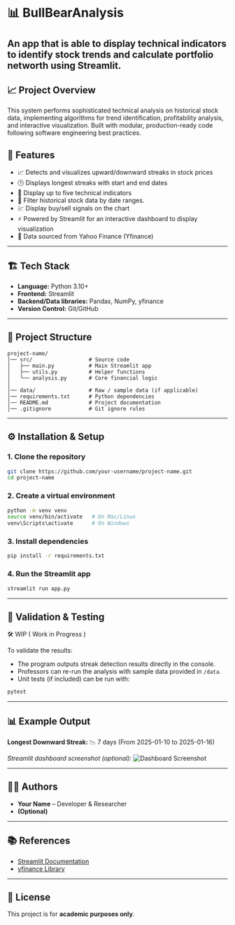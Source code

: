 # 📊 BullBearAnalysis

An app that is able to display technical indicators to identify stock trends and calculate portfolio networth using Streamlit.
---


## 📈 Project Overview

This system performs sophisticated technical analysis on historical stock data, implementing algorithms for trend identification, profitability analysis, and interactive visualization. Built with modular, production-ready code following software engineering best practices.

## 🚀 Features

* 📈 Detects and visualizes upward/downward streaks in stock prices
* 🕒 Displays longest streaks with start and end dates
* 📐 Display up to five technical indicators
* 🔎 Filter historical stock data by date ranges.
* 💹 Display buy/sell signals on the chart
* ⚡ Powered by Streamlit for an interactive dashboard to display visualization
* 💾 Data sourced from Yahoo Finance (Yfinance)

---

## 🏗️ Tech Stack

* **Language:** Python 3.10+
* **Frontend:** Streamlit
* **Backend/Data libraries:** Pandas, NumPy, yfinance
* **Version Control:** Git/GitHub

---

## 📂 Project Structure

```
project-name/
│── src/                  # Source code
│   ├── main.py           # Main Streamlit app
│   ├── utils.py          # Helper functions
│   └── analysis.py       # Core financial logic
│
│── data/                 # Raw / sample data (if applicable)
│── requirements.txt      # Python dependencies
│── README.md             # Project documentation
│── .gitignore            # Git ignore rules
```

---

## ⚙️ Installation & Setup

### 1. Clone the repository

```bash
git clone https://github.com/your-username/project-name.git
cd project-name
```

### 2. Create a virtual environment

```bash
python -m venv venv
source venv/bin/activate   # On Mac/Linux
venv\Scripts\activate      # On Windows
```

### 3. Install dependencies

```bash
pip install -r requirements.txt
```

### 4. Run the Streamlit app

```bash
streamlit run app.py
```

---

## 🧪 Validation & Testing

🛠 WIP ( Work in Progress )

To validate the results:

* The program outputs streak detection results directly in the console.
* Professors can re-run the analysis with sample data provided in `/data`.
* Unit tests (if included) can be run with:

```bash
pytest
```

---

## 📊 Example Output

**Longest Downward Streak:**
📉 7 days (From 2025-01-10 to 2025-01-16)

*Streamlit dashboard screenshot (optional):*
![Dashboard Screenshot](docs/screenshot.png)

---

## 👨‍💻 Authors

* **Your Name** – Developer & Researcher
* **(Optional)** 

---

## 📚 References

* [Streamlit Documentation](https://docs.streamlit.io/)
* [yfinance Library](https://pypi.org/project/yfinance/)

---

## 📜 License

This project is for **academic purposes only**.
